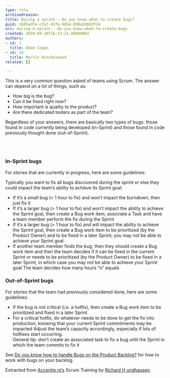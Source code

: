 ```yaml
---
type: rule
archivedreason: 
title: During a sprint - Do you know when to create bugs?
guid: 1685edfa-c7a7-41fe-965e-038a2d663f34
uri: during-a-sprint---do-you-know-when-to-create-bugs
created: 2010-09-16T16:13:21.0000000Z
authors:
- id: 1
  title: Adam Cogan
- id: 14
  title: Martin Hinshelwood
related: []

---
```



  <p>This is a very common question asked of teams using Scrum. The answer can depend on a lot of things, such as&#58;</p>
<ul>
    <li>How big is the bug?</li>
    <li>Can it be fixed right now?</li>
    <li>How important is quality to the product?</li>
    <li>Are there dedicated testers as part of the team?</li>
</ul>
<p>Regardless of your answers, there are basically two types of bugs&#58; those found in code currently being developed (in-Sprint) and those found in code previously thought done (out-of-Sprint).</p>

<br><excerpt class='endintro'></excerpt><br>
<h3 class="ssw15-rteElement-H3">In-Sprint bugs</h3><p>For stories that are currently in progress, here are some guidelines&#58;</p><p>Typically you want to fix all bugs discovered during the sprint or else they could impact the team’s ability to achieve its Sprint goal&#58;</p><ul><li>If it’s a small bug (&lt; 1 hour to fix) and won’t impact the burndown, then just fix it</li><li>If it’s a larger bug (&gt; 1 hour to fix) and won’t impact the ability to achieve the Sprint goal, then create a Bug work item, associate a Task and have a team member perform the fix during the Sprint</li><li>If it’s a larger bug (&gt; 1 hour to fix) and will impact the ability to achieve the Sprint goal, then create a Bug work item to be prioritized (by the Product Owner) and to be fixed in a later Sprint; you may not be able to achieve your Sprint goal</li><li>If another team member finds the bug, then they should create a Bug work item and then the team decides if it can be fixed in the current Sprint or needs to be prioritized (by the Product Owner) to be fixed in a later Sprint, in which case you may not be able to achieve your Sprint goal The team decides how many hours “n” equals</li></ul><h3>Out-of-Sprint bugs</h3><p>For stories that the team had previously considered done, here are some guidelines&#58;</p><ul><li>If the bug is not critical (i.e. a hotfix), then create a Bug work item to be prioritized and fixed in a later Sprint</li><li>For a critical hotfix, do whatever needs to be done to get the fix into production, knowing that your current Sprint commitments may be impacted Adjust the team’s capacity accordingly, especially if lots of hotfixes start occurring.<br>General tip&#58; don’t create an associated task to fix a bug until the Sprint in which the team commits to fix it</li></ul><p class="ssw15-rteElement-P">See <a shape="rect" href="/Pages/BugsontheProductBacklog.aspx">Do you know how to handle Bugs on the Product Backlog?</a> for how to work with bugs on your backlog.</p><div><p class="ssw15-rteElement-P">Extracted from <a shape="rect" href="http&#58;//www.accentient.com/scrum/"> Accentie nt’s</a> Scrum Training by <a shape="rect" href="https&#58;//twitter.com/rhundhausen">Richard H undhausen</a>.​</p></div>


